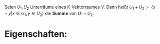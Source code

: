 Seien $U_1, U_2$ Unterräume eines $K$-Vektorraumes $V$. Dann heißt $U_1 + U_2 := \{x + y |x \in U_1, y \in U_2\}$ die **Summe** von $U_1 + U_2$.

# Eigenschaften:

## 